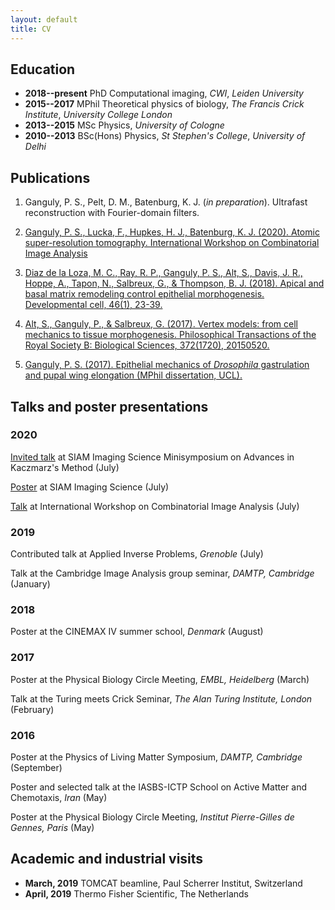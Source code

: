 ```yaml
---
layout: default
title: CV
---
```

## Education ##
* __2018--present__ PhD Computational imaging, _CWI_, _Leiden University_
* __2015--2017__ MPhil Theoretical physics of biology, _The Francis Crick Institute_, _University College London_
* __2013--2015__ MSc Physics, _University of Cologne_
* __2010--2013__ BSc(Hons) Physics, _St Stephen's College_, _University of Delhi_

## Publications ##
1. Ganguly, P. S., Pelt, D. M., Batenburg, K. J. (*in preparation*). Ultrafast reconstruction with Fourier-domain filters.

1. [Ganguly, P. S., Lucka, F., Hupkes, H. J., Batenburg, K. J. (2020). Atomic super-resolution tomography. International Workshop on Combinatorial Image Analysis](https://arxiv.org/abs/2002.00710)

1. [Diaz de la Loza, M. C., Ray, R. P., Ganguly, P. S., Alt, S., Davis, J. R., Hoppe, A., Tapon, N., Salbreux, G., & Thompson, B. J. (2018). Apical and basal matrix remodeling control epithelial morphogenesis. Developmental cell, 46(1), 23-39.](https://www.sciencedirect.com/science/article/pii/S153458071830460X)

1. [Alt, S., Ganguly, P., & Salbreux, G. (2017). Vertex models: from cell mechanics to tissue morphogenesis. Philosophical Transactions of the Royal Society B: Biological Sciences, 372(1720), 20150520.](https://royalsocietypublishing.org/doi/full/10.1098/rstb.2015.0520)

1. [Ganguly, P. S. (2017). Epithelial mechanics of _Drosophila_ gastrulation and pupal wing elongation (MPhil dissertation, UCL).](http://discovery.ucl.ac.uk/10024990/)

## Talks and poster presentations ##

### 2020 ###
[Invited talk](../presentations/IS20_talk_poulami.pdf) at SIAM Imaging Science Minisymposium on Advances in Kaczmarz's Method (July)

[Poster](https://poulamisganguly.github.io/poster_IS20/) at SIAM Imaging Science (July)

[Talk](../presentations/Atomic_Super_Resolution_Tomography.pdf) at International Workshop on Combinatorial Image Analysis (July)

### 2019 ###
Contributed talk at Applied Inverse Problems, _Grenoble_ (July)

Talk at the Cambridge Image Analysis group seminar, _DAMTP, Cambridge_ (January)

### 2018 ###
Poster at the CINEMAX IV summer school, _Denmark_ (August)

### 2017 ###
Poster at the Physical Biology Circle Meeting, _EMBL, Heidelberg_ (March)

Talk at the Turing meets Crick Seminar, _The Alan Turing Institute, London_ (February)

### 2016 ###

Poster at the Physics of Living Matter Symposium, _DAMTP, Cambridge_ (September)

Poster and selected talk at the IASBS-ICTP School on Active Matter
and Chemotaxis, _Iran_ (May)

Poster at the Physical Biology Circle Meeting, _Institut Pierre-Gilles de Gennes, Paris_ (May)

## Academic and industrial visits ##

* __March, 2019__ TOMCAT beamline, Paul Scherrer Institut, Switzerland 
* __April, 2019__ Thermo Fisher Scientific, The Netherlands
